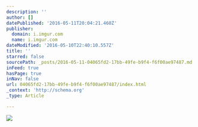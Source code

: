 ```yaml
---
description: ''
author: []
datePublished: '2016-05-11T20:04:21.460Z'
publisher:
  domain: i.imgur.com
  name: i.imgur.com
dateModified: '2016-05-10T22:40:10.557Z'
title: ''
starred: false
sourcePath: _posts/2016-05-11-04065fd2-17bb-49fe-b9f4-f6f00ae97487.md
inFeed: true
hasPage: true
inNav: false
url: 04065fd2-17bb-49fe-b9f4-f6f00ae97487/index.html
_context: 'http://schema.org'
_type: Article

---
```

![](http://i.imgur.com/KWN2Syi.jpg)